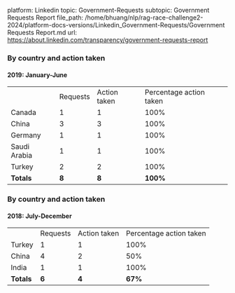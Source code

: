 platform: Linkedin
topic: Government-Requests
subtopic: Government Requests Report
file_path: /home/bhuang/nlp/rag-race-challenge2-2024/platform-docs-versions/Linkedin_Government-Requests/Government Requests Report.md
url: https://about.linkedin.com/transparency/government-requests-report

### By country and action taken

#### 2019: January-June

|     |     |     |     |
| --- | --- | --- | --- |
|     | Requests | Action taken | Percentage action taken |
| Canada | 1   | 1   | 100% |
| China | 3   | 3   | 100% |
| Germany | 1   | 1   | 100% |
| Saudi Arabia | 1   | 1   | 100% |
| Turkey | 2   | 2   | 100% |
| **Totals** | **8** | **8** | **100%** |

### By country and action taken

#### 2018: July-December

|     |     |     |     |
| --- | --- | --- | --- |
|     | Requests | Action taken | Percentage action taken |
| Turkey | 1   | 1   | 100% |
| China | 4   | 2   | 50% |
| India | 1   | 1   | 100% |
| **Totals** | **6** | **4** | **67%** |